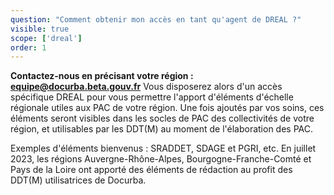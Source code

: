 ```yaml
---
question: "Comment obtenir mon accès en tant qu'agent de DREAL ?"
visible: true
scope: ['dreal']
order: 1
---
```


**Contactez-nous en précisant votre région : equipe@docurba.beta.gouv.fr** 
Vous disposerez alors d'un accès spécifique DREAL pour vous permettre l'apport d'éléments d'échelle régionale utiles aux PAC de votre région. 
Une fois ajoutés par vos soins, ces éléments seront visibles dans les socles de PAC des collectivités de votre région, et utilisables par les DDT(M) au moment de l'élaboration des PAC.

Exemples d'éléments bienvenus : SRADDET, SDAGE et PGRI, etc. 
En juillet 2023, les régions Auvergne-Rhône-Alpes, Bourgogne-Franche-Comté et Pays de la Loire ont apporté des éléments de rédaction au profit des DDT(M) utilisatrices de Docurba. 
